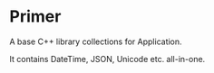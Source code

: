 Primer
========

A base C++ library collections for Application.

It contains DateTime, JSON, Unicode etc. all-in-one.


